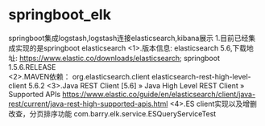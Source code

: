 # springboot_elk
springboot集成logstash,logstash连接elasticsearch,kibana展示
1.目前已经集成实现的是springboot elasticsearch
<1>.版本信息: 
elasticsearch 5.6,下载地址: https://www.elastic.co/downloads/elasticsearch;
springboot 1.5.6.RELEASE   
<2>.MAVEN依赖：
    <dependency>
            <groupId>org.elasticsearch.client</groupId>
            <artifactId>elasticsearch-rest-high-level-client</artifactId>
            <version>5.6.2</version>
     </dependency>
 <3>.Java REST Client [5.6] » Java High Level REST Client » Supported APIs
     https://www.elastic.co/guide/en/elasticsearch/client/java-rest/current/java-rest-high-supported-apis.html
 <4>.ES client实现以及增删改查，分页排序功能 
     com.barry.elk.service.ESQueryServiceTest
     
     
